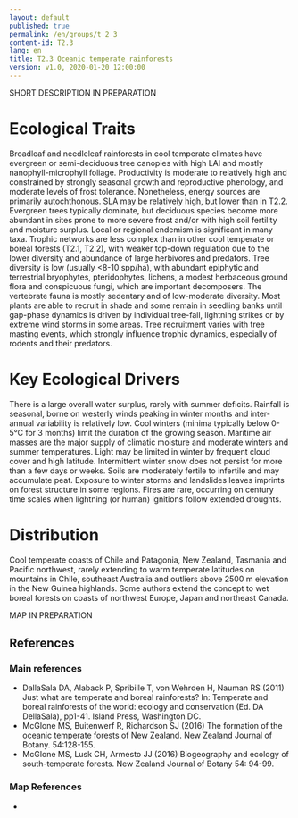 ```yaml
---
layout: default
published: true
permalink: /en/groups/t_2_3
content-id: T2.3
lang: en
title: T2.3 Oceanic temperate rainforests
version: v1.0, 2020-01-20 12:00:00
---
```


SHORT DESCRIPTION IN PREPARATION

# Ecological Traits
 
Broadleaf and needleleaf rainforests in cool temperate climates have evergreen or semi-deciduous tree canopies with high LAI and mostly nanophyll-microphyll foliage. Productivity is moderate to relatively high and constrained by strongly seasonal growth and reproductive phenology, and moderate levels of frost tolerance. Nonetheless, energy sources are primarily autochthonous. SLA may be relatively high, but lower than in T2.2. Evergreen trees typically dominate, but deciduous species become more abundant in sites prone to more severe frost and/or with high soil fertility and moisture surplus. Local or regional endemism is significant in many taxa. Trophic networks are less complex than in other cool temperate or boreal forests (T2.1, T2.2), with weaker top-down regulation due to the lower diversity and abundance of large herbivores and predators. Tree diversity is low (usually <8-10 spp/ha), with abundant epiphytic and terrestrial bryophytes, pteridophytes, lichens, a modest herbaceous ground flora and conspicuous fungi, which are important decomposers. The vertebrate fauna is mostly sedentary and of low-moderate diversity. Most plants are able to recruit in shade and some remain in seedling banks until gap-phase dynamics is driven by individual tree-fall, lightning strikes or by extreme wind storms in some areas. Tree recruitment varies with tree masting events, which strongly influence trophic dynamics, especially of rodents and their predators.
 
# Key Ecological Drivers
 
There is a large overall water surplus, rarely with summer deficits. Rainfall is seasonal, borne on westerly winds peaking in winter months and inter-annual variability is relatively low. Cool winters (minima typically below 0-5°C for 3 months) limit the duration of the growing season. Maritime air masses are the major supply of climatic moisture and moderate winters and summer temperatures. Light may be limited in winter by frequent cloud cover and high latitude. Intermittent winter snow does not persist for more than a few days or weeks. Soils are moderately fertile to infertile and may accumulate peat.  Exposure to winter storms and landslides leaves imprints on forest structure in some regions. Fires are rare, occurring on century time scales when lightning (or human) ignitions follow extended droughts.
 
# Distribution
 
Cool temperate coasts of Chile and Patagonia, New Zealand, Tasmania and Pacific northwest, rarely extending to warm temperate latitudes on mountains in Chile, southeast Australia and outliers above 2500 m elevation in the New Guinea highlands. Some authors extend the concept to wet boreal forests on coasts of northwest Europe, Japan and northeast Canada.

MAP IN PREPARATION

## References

### Main references
* DallaSala DA, Alaback P, Spribille T, von Wehrden H, Nauman RS (2011) Just what are temperate and boreal rainforests? In: Temperate and boreal rainforests of the world: ecology and conservation (Ed. DA DellaSala), pp1-41. Island Press, Washington DC.
* McGlone MS, Buitenwerf R, Richardson SJ (2016) The formation of the oceanic temperate forests of New Zealand. New Zealand Journal of Botany. 54:128-155.
* McGlone MS, Lusk CH, Armesto JJ (2016) Biogeography and ecology of south-temperate forests. New Zealand Journal of Botany 54: 94-99.

### Map References
* 
